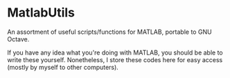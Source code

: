 MatlabUtils
===========

An assortment of useful scripts/functions for MATLAB, portable to GNU Octave.

If you have any idea what you're doing with MATLAB, you should be able to write these yourself. Nonetheless, I store these codes here for easy access (mostly by myself to other computers).

